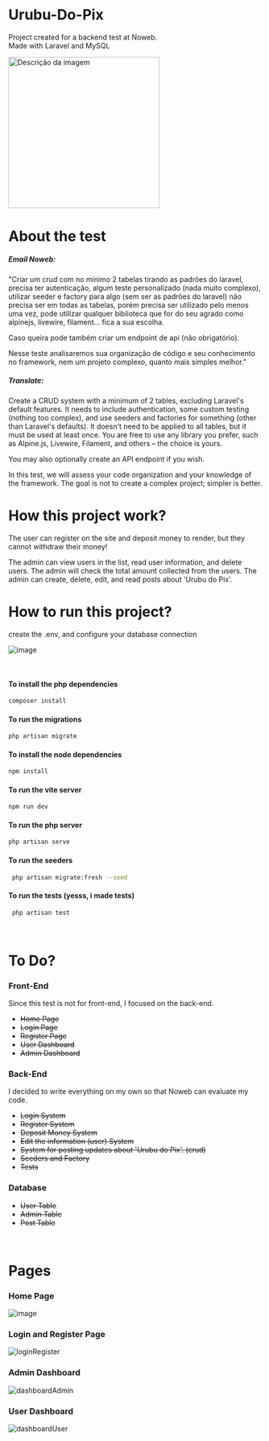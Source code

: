 # Urubu-Do-Pix
 Project created for a backend test at Noweb. <br/>
 Made with Laravel and MySQL

<img src="https://cdn.discordapp.com/attachments/701489669673844887/1160221067147759726/urubu-do-pix-1.png?ex=6533df12&is=65216a12&hm=6ee52b107fef551fecdd4f8f4ec92bc400f69545d083db2631e6d4c5b715614d&" alt="Descrição da imagem" height="300">

# About the test

<h5>Email Noweb: </h5>

"Criar um crud  com no mínimo 2 tabelas tirando as padrões do laravel, precisa ter autenticação, algum teste personalizado (nada muito complexo), utilizar seeder e factory para algo (sem ser as padrões do laravel) não precisa ser em todas as tabelas, porém precisa ser utilizado pelo menos uma vez, pode utilizar qualquer biblioteca que for do seu agrado como alpinejs, livewire, filament... fica a sua escolha.

Caso queira pode também criar um endpoint de api (não obrigatório).

Nesse teste analisaremos sua organização de código e seu conhecimento no framework, nem um projeto complexo, quanto mais simples melhor."

<h5>Translate: </h5>

Create a CRUD system with a minimum of 2 tables, excluding Laravel's default features. It needs to include authentication, some custom testing (nothing too complex), and use seeders and factories for something (other than Laravel's defaults). It doesn't need to be applied to all tables, but it must be used at least once. You are free to use any library you prefer, such as Alpine.js, Livewire, Filament, and others – the choice is yours.

You may also optionally create an API endpoint if you wish.

In this test, we will assess your code organization and your knowledge of the framework. The goal is not to create a complex project; simpler is better.


# How this project work? 
The user can register on the site and deposit money to render, but they cannot withdraw their money!

The admin can view users in the list, read user information, and delete users.
The admin will check the total amount collected from the users.
The admin can create, delete, edit, and read posts about 'Urubu do Pix'.

# How to run this project?

create the .env, and configure your database connection

![image](https://github.com/LordBluue3/Urubu-Do-Pix/assets/58037508/411a11ee-e1c9-4fe0-8e64-12eaf84ec01f)

<br/>

<h4>To install the php dependencies</h4>

```bash
composer install
```

<h4>To run the migrations</h4>

```bash
php artisan migrate
```

<h4>To install the node dependencies</h4>

```bash
npm install
```

<h4>To run the vite server</h4>

```bash
npm run dev
```

<h4>To run the php server</h4>

```bash
php artisan serve
```
<h4>To run the seeders</h4>

```bash
 php artisan migrate:fresh --seed
```

<h4>To run the tests (yesss, i made tests)</h4>

```bash
 php artisan test
```

<br/>

# To Do?

<h3>Front-End</h3>

Since this test is not for front-end, I focused on the back-end. <br/>

<ul>
    <li><s>Home Page</s></li>
    <li><s>Login Page</s></li>
    <li><s>Register Page</s></li>
    <li><s>User Dashboard</s></li>
    <li><s>Admin Dashboard</s></li>
</ul>

<h3>Back-End</h3>

I decided to write everything on my own so that Noweb can evaluate my code. <br/>

<ul>
    <li><s>Login System</s></li>
    <li><s>Register System</s></li>
    <li><s>Deposit Money System</s></li>
    <li><s>Edit the information (user) System</s></li>
    <li><s>System for posting updates about 'Urubu do Pix'. (crud)</s></li>
    <li><s>Seeders and Factory</s></li>
    <li><s>Tests</s></li>
</ul>

<h3>Database</h3>

<ul>
    <li><s>User Table</s></li>
    <li><s>Admin Table</s></li>
    <li><s>Post Table</s></li>
</ul>
<br>

# Pages

<h3>Home Page</h3>

![image](https://github.com/LordBluue3/Urubu-Do-Pix/assets/58037508/304e1736-99a6-414c-b189-8a91e0998a7b)

<h3>Login and Register Page</h3>

![loginRegister](https://github.com/LordBluue3/Urubu-Do-Pix/assets/58037508/dac74f07-9b37-4d7e-97ff-d2f5cce7c447)


<h3>Admin Dashboard</h3>

![dashboardAdmin](https://github.com/LordBluue3/Urubu-Do-Pix/assets/58037508/91fc36d2-47e7-4707-bbe2-d7b3aa0d08f6)


<h3>User Dashboard</h3>

![dashboardUser](https://github.com/LordBluue3/Urubu-Do-Pix/assets/58037508/79aca3ea-a59b-4bc7-b869-b966e6ff77e3)





